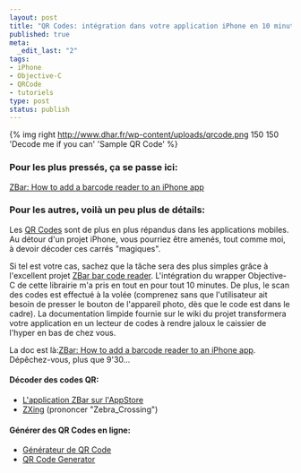 ```yaml
--- 
layout: post
title: "QR Codes: intégration dans votre application iPhone en 10 minutes chrono!"
published: true
meta: 
  _edit_last: "2"
tags: 
- iPhone
- Objective-C
- QRCode
- tutoriels
type: post
status: publish
---
```


{% img right http://www.dhar.fr/wp-content/uploads/qrcode.png 150 150 'Decode me if you can' 'Sample QR Code' %}

### Pour les plus pressés, ça se passe ici:

[ZBar: How to add a barcode reader to an iPhone app](http://sourceforge.net/apps/mediawiki/zbar/index.php?title=HOWTO:_Add_a_barcode_reader_to_an_iPhone_app)

### Pour les autres, voilà un peu plus de détails:

Les [QR Codes](http://en.wikipedia.org/wiki/QR_Code) sont de plus en plus répandus dans les applications mobiles. Au détour d'un projet iPhone, vous pourriez être amenés, tout comme moi, à devoir décoder ces carrés "magiques".<!--more-->

Si tel est votre cas, sachez que la tâche sera des plus simples grâce à l'excellent projet [ZBar bar code reader](http://zbar.sourceforge.net/). L'intégration du wrapper Objective-C de cette librairie m'a pris en tout en pour tout 10 minutes. De plus, le scan des codes est effectué à la volée (comprenez sans que l'utilisateur ait besoin de presser le bouton de l'appareil photo, dès que le code est dans le cadre). La documentation limpide fournie sur le wiki du projet transformera votre application en un lecteur de codes à rendre jaloux le caissier de l'hyper en bas de chez vous.

La doc est là:[ZBar: How to add a barcode reader to an iPhone app](http://sourceforge.net/apps/mediawiki/zbar/index.php?title=HOWTO:_Add_a_barcode_reader_to_an_iPhone_app). Dépêchez-vous, plus que 9'30...

#### Décoder des codes QR:

- [L'application ZBar sur l'AppStore](http://itunes.apple.com/us/app/zbar-barcode-reader/id344957305?mt=8)
- [ZXing](http://code.google.com/p/zxing/) (prononcer "Zebra_Crossing")

#### Générer des QR Codes en ligne:

- [Générateur de QR Code](http://qrcode.kaywa.com)
- [QR Code Generator](http://zxing.appspot.com/generator/)

